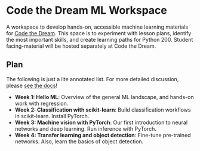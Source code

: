 # Code the Dream ML Workspace
A workspace to develop hands-on, accessible machine learning materials for [Code the Dream](https://codethedream.org/). This space is to experiment with lesson plans, identify the most important skills, and create learning paths for Python 200. Student facing-material will be hosted separately at Code the Dream. 

## Plan
The following is just a lite annotated list. For more detailed discussion, please [see the docs](https://ctdml.readthedocs.io/en/latest/)!

- **Week 1: Hello ML**: Overview of the general ML landscape, and hands-on work with regression. 
- **Week 2: Classification with scikit-learn**: Build classification workflows in scikit-learn. Install PyTorch. 
- **Week 3: Machine vision with PyTorch**: Our first introduction to neural networks and deep learning. Run inference with PyTorch.
- **Week 4: Transfer learning and object detection**: Fine-tune pre-trained networks. Also, learn the basics of object detection. 
